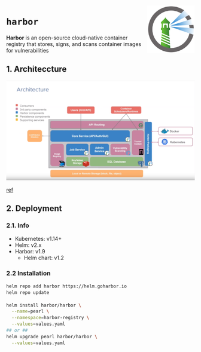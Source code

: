 <img src="https://github.com/cncf/artwork/raw/master/projects/harbor/icon/color/harbor-icon-color.svg?sanitize=true"
    alt="harbor logo"
    align="right" height="128"/>

`harbor`
========
**Harbor** is an open-source cloud-native container registry that stores, signs, and scans container images for vulnerabilities

## 1. Architeccture
![Harbor Architecture](/harbor/res/harbor-architecture.png)

[ref](https://youtu.be/hG1YSlfVTqY)

## 2. Deployment
### 2.1. Info
* Kubernetes: v1.14+
* Helm: v2.x
* Harbor: v1.9
  + Helm chart: v1.2

### 2.2 Installation
```bash
helm repo add harbor https://helm.goharbor.io
helm repo update

helm install harbor/harbor \
  --name=pearl \
  --namespace=harbor-registry \
  --values=values.yaml
## or ##
helm upgrade pearl harbor/harbor \
  --values=values.yaml
```
